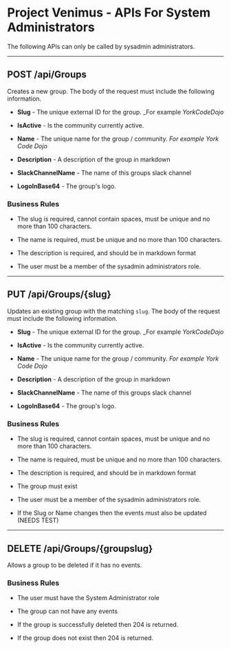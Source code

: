 <!-- markdownlint-disable no-duplicate-heading -->
# Project Venimus - APIs For System Administrators

The following APIs can only be called by sysadmin administrators.

---

## POST /api/Groups

Creates a new group.  The body of the request must include the following information.

* __Slug__ - The unique external ID for the group.  _For example _YorkCodeDojo_

* __IsActive__ - Is the community currently active.

* __Name__ - The unique name for the group / community.  _For example York Code Dojo_

* __Description__ - A description of the group in markdown

* __SlackChannelName__ - The name of this groups slack channel

* __LogoInBase64__ - The group's logo.

### Business Rules

* The slug is required,  cannot contain spaces, must be unique and no more than 100 characters.

* The name is required, must be unique and no more than 100 characters.

* The description is required,  and should be in markdown format

* The user must be a member of the sysadmin administrators role. 

---

## PUT /api/Groups/{slug}

Updates an existing group with the matching `slug`. The body of the request must include the following information.

* __Slug__ - The unique external ID for the group.  _For example _YorkCodeDojo_

* __IsActive__ - Is the community currently active.

* __Name__ - The unique name for the group / community.  _For example York Code Dojo_

* __Description__ - A description of the group in markdown

* __SlackChannelName__ - The name of this groups slack channel

* __LogoInBase64__ - The group's logo.

### Business Rules

* The slug is required,  cannot contain spaces, must be unique and no more than 100 characters.  

* The name is required, must be unique and no more than 100 characters.

* The description is required,  and should be in markdown format

* The group must exist  

* The user must be a member of the sysadmin administrators role.  

* If the Slug or Name changes then the events must also be updated (NEEDS TEST)

---

## DELETE /api/Groups/{groupslug}

Allows a group to be deleted if it has no events.

### Business Rules

* The user must have the System Administrator role

* The group can not have any events

* If the group is successfully deleted then 204 is returned.

* If the group does not exist then 204 is returned.
  